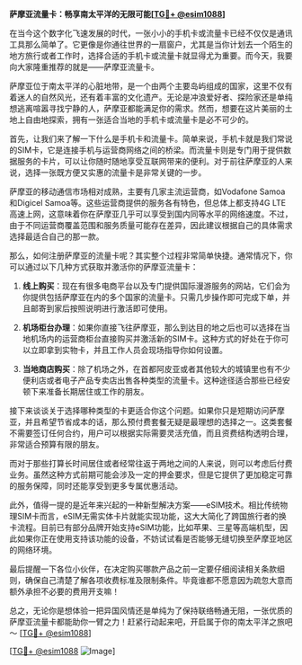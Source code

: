 **萨摩亚流量卡：畅享南太平洋的无限可能[[TG💪+ @esim1088](https://t.me/s/esim1088)]**

在当今这个数字化飞速发展的时代，一张小小的手机卡或流量卡已经不仅仅是通讯工具那么简单了。它更像是你通往世界的一扇窗户，尤其是当你计划去一个陌生的地方旅行或者工作时，选择合适的手机卡或流量卡就显得尤为重要。而今天，我要向大家隆重推荐的就是——萨摩亚流量卡。

萨摩亚位于南太平洋的心脏地带，是一个由两个主要岛屿组成的国家，这里不仅有着迷人的自然风光，还有着丰富的文化遗产。无论是冲浪爱好者、探险家还是单纯想逃离喧嚣寻找宁静的人，萨摩亚都能满足你的需求。然而，想要在这片美丽的土地上自由地探索，拥有一张适合当地的手机卡或流量卡是必不可少的。

首先，让我们来了解一下什么是手机卡和流量卡。简单来说，手机卡就是我们常说的SIM卡，它是连接手机与运营商网络之间的桥梁。而流量卡则是专门用于提供数据服务的卡片，可以让你随时随地享受互联网带来的便利。对于前往萨摩亚的人来说，选择一张既方便又实惠的流量卡是非常关键的一步。

萨摩亚的移动通信市场相对成熟，主要有几家主流运营商，如Vodafone Samoa和Digicel Samoa等。这些运营商提供的服务各有特色，但总体上都支持4G LTE高速上网，这意味着你在萨摩亚几乎可以享受到国内同等水平的网络速度。不过，由于不同运营商覆盖范围和服务质量可能存在差异，因此建议根据自己的具体需求选择最适合自己的那一款。

那么，如何注册萨摩亚的流量卡呢？其实整个过程非常简单快捷。通常情况下，你可以通过以下几种方式获取并激活你的萨摩亚流量卡：

1. **线上购买**：现在有很多电商平台以及专门提供国际漫游服务的网站，它们会为你提供包括萨摩亚在内的多个国家的流量卡。只需几步操作即可完成下单，并且邮寄到家后按照说明进行激活即可使用。
   
2. **机场柜台办理**：如果你直接飞往萨摩亚，那么到达目的地之后也可以选择在当地机场内的运营商柜台直接购买并激活新的SIM卡。这种方式的好处在于你可以立即拿到实物卡，并且工作人员会现场指导你如何设置。

3. **当地商店购买**：除了机场之外，在首都阿皮亚或者其他较大的城镇里也有不少便利店或者电子产品专卖店出售各种类型的流量卡。这种途径适合那些已经安顿下来准备长期居住或工作的朋友。

接下来谈谈关于选择哪种类型的卡更适合你这个问题。如果你只是短期访问萨摩亚，并且希望节省成本的话，那么预付费套餐无疑是最理想的选择之一。这类套餐不需要签订任何合约，用户可以根据实际需要灵活充值，而且资费结构透明合理，非常适合预算有限的朋友。

而对于那些打算长时间居住或者经常往返于两地之间的人来说，则可以考虑后付费业务。虽然这种方式前期可能会涉及一定的押金要求，但是它提供了更加稳定可靠的服务保障，同时还能享受到更多专属优惠活动。

此外，值得一提的是近年来兴起的一种新型解决方案——eSIM技术。相比传统物理SIM卡而言，eSIM无需实体卡片就能实现功能，这大大简化了跨国旅行者的换卡流程。目前已有部分品牌开始支持eSIM功能，比如苹果、三星等高端机型，因此如果你正在使用支持该功能的设备，不妨试试看是否能够无缝切换至萨摩亚地区的网络环境。

最后提醒一下各位小伙伴，在决定购买哪款产品之前一定要仔细阅读相关条款细则，确保自己清楚了解各项收费标准及限制条件。毕竟谁都不愿意因为疏忽大意而额外承担不必要的费用开支嘛！

总之，无论你是想体验一把异国风情还是单纯为了保持联络畅通无阻，一张优质的萨摩亚流量卡都能助你一臂之力！赶紧行动起来吧，开启属于你的南太平洋之旅吧～ [[TG💪+ @esim1088](https://t.me/s/esim1088)]

[[TG💪+ @esim1088](https://t.me/s/esim1088) ![Image](https://i.postimg.cc/4NQfJmqS/Snipaste-2025-05-13-00-14-12.png)]